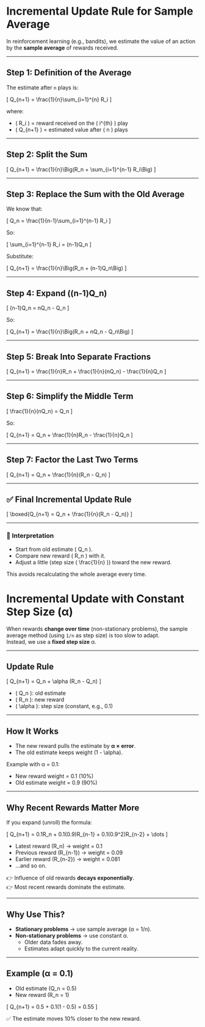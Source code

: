 
# Incremental Update Rule for Sample Average

In reinforcement learning (e.g., bandits), we estimate the value of an action by the **sample average** of rewards received.

---

## Step 1: Definition of the Average

The estimate after `n` plays is:

\[
Q_{n+1} = \frac{1}{n}\sum_{i=1}^{n} R_i
\]

where:
- \( R_i \) = reward received on the \( i^{th} \) play  
- \( Q_{n+1} \) = estimated value after \( n \) plays  

---

## Step 2: Split the Sum

\[
Q_{n+1} = \frac{1}{n}\Big(R_n + \sum_{i=1}^{n-1} R_i\Big)
\]

---

## Step 3: Replace the Sum with the Old Average

We know that:

\[
Q_n = \frac{1}{n-1}\sum_{i=1}^{n-1} R_i
\]

So:

\[
\sum_{i=1}^{n-1} R_i = (n-1)Q_n
\]

Substitute:

\[
Q_{n+1} = \frac{1}{n}\Big(R_n + (n-1)Q_n\Big)
\]

---

## Step 4: Expand \((n-1)Q_n\)

\[
(n-1)Q_n = nQ_n - Q_n
\]

So:

\[
Q_{n+1} = \frac{1}{n}\Big(R_n + nQ_n - Q_n\Big)
\]

---

## Step 5: Break Into Separate Fractions

\[
Q_{n+1} = \frac{1}{n}R_n + \frac{1}{n}(nQ_n) - \frac{1}{n}Q_n
\]

---

## Step 6: Simplify the Middle Term

\[
\frac{1}{n}(nQ_n) = Q_n
\]

So:

\[
Q_{n+1} = Q_n + \frac{1}{n}R_n - \frac{1}{n}Q_n
\]

---

## Step 7: Factor the Last Two Terms

\[
Q_{n+1} = Q_n + \frac{1}{n}(R_n - Q_n)
\]

---

## ✅ Final Incremental Update Rule

\[
\boxed{Q_{n+1} = Q_n + \frac{1}{n}(R_n - Q_n)}
\]

---

### 🔎 Interpretation
- Start from old estimate \( Q_n \).  
- Compare new reward \( R_n \) with it.  
- Adjust a little (step size \( \frac{1}{n} \)) toward the new reward.  

This avoids recalculating the whole average every time.


# Incremental Update with Constant Step Size (α)

When rewards **change over time** (non-stationary problems), the sample average method
(using `1/n` as step size) is too slow to adapt.  
Instead, we use a **fixed step size** α.

---

## Update Rule

\[
Q_{n+1} = Q_n + \alpha (R_n - Q_n)
\]

- \( Q_n \): old estimate  
- \( R_n \): new reward  
- \( \alpha \): step size (constant, e.g., 0.1)  

---

## How It Works

- The new reward pulls the estimate by **α × error**.  
- The old estimate keeps weight \(1 - \alpha\).  

Example with α = 0.1:
- New reward weight = 0.1 (10%)  
- Old estimate weight = 0.9 (90%)  

---

## Why Recent Rewards Matter More

If you expand (unroll) the formula:

\[
Q_{n+1} = 0.1R_n + 0.1(0.9)R_{n-1} + 0.1(0.9^2)R_{n-2} + \dots
\]

- Latest reward \(R_n\) → weight = 0.1  
- Previous reward \(R_{n-1}\) → weight = 0.09  
- Earlier reward \(R_{n-2}\) → weight = 0.081  
- …and so on.  

👉 Influence of old rewards **decays exponentially**.  
👉 Most recent rewards dominate the estimate.

---

## Why Use This?

- **Stationary problems** → use sample average (α = 1/n).  
- **Non-stationary problems** → use constant α.  
  - Older data fades away.  
  - Estimates adapt quickly to the current reality.  

---

## Example (α = 0.1)

- Old estimate \(Q_n = 0.5\)  
- New reward \(R_n = 1\)  

\[
Q_{n+1} = 0.5 + 0.1(1 - 0.5) = 0.55
\]

✅ The estimate moves 10% closer to the new reward.


